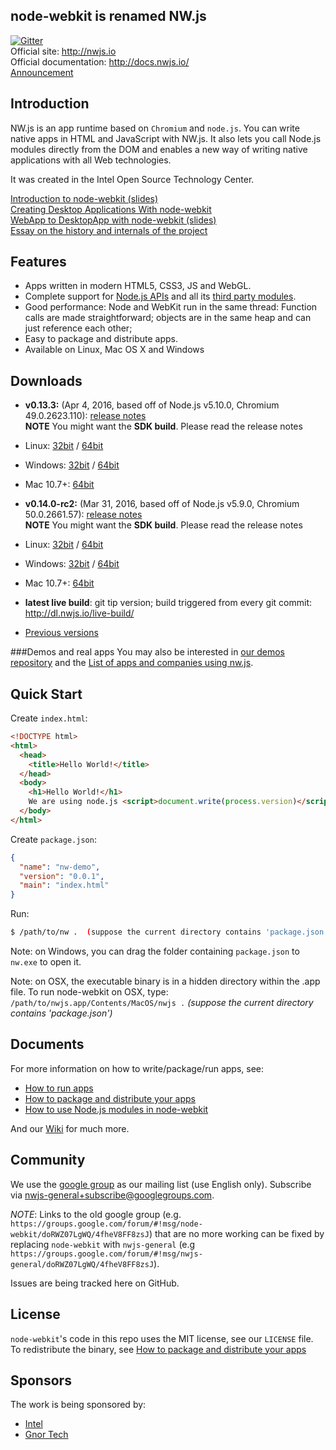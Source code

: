 ## node-webkit is renamed NW.js

[![Gitter](https://badges.gitter.im/Join%20Chat.svg)](https://gitter.im/nwjs/nw.js?utm_source=badge&utm_medium=badge&utm_campaign=pr-badge&utm_content=badge)  
Official site: http://nwjs.io  
Official documentation: http://docs.nwjs.io/  
[Announcement](https://groups.google.com/d/msg/nwjs-general/V1FhvfaFIzQ/720xKVd0jNkJ)  
## Introduction

NW.js is an app runtime based on `Chromium` and `node.js`. You can 
write native apps in HTML and JavaScript with NW.js. It also lets you
call Node.js modules directly from the DOM and enables a new way of writing
native applications with all Web technologies.

It was created in the Intel Open Source Technology Center.

[Introduction to node-webkit (slides)](https://speakerdeck.com/zcbenz/node-webkit-app-runtime-based-on-chromium-and-node-dot-js)   
[Creating Desktop Applications With node-webkit](https://strongloop.com/strongblog/creating-desktop-applications-with-node-webkit/)     
[WebApp to DesktopApp with node-webkit (slides)](http://oldgeeksguide.github.io/presentations/html5devconf2013/wtod.html)  
[Essay on the history and internals of the project](http://yedingding.com/2014/08/01/node-webkit-intro-en.html)

## Features

* Apps written in modern HTML5, CSS3, JS and WebGL.
* Complete support for [Node.js APIs](https://nodejs.org/api/) and all its [third party modules](https://www.npmjs.com/).
* Good performance: Node and WebKit run in the same thread: Function calls are made straightforward; objects are in the same heap and can just reference each other;
* Easy to package and distribute apps.
* Available on Linux, Mac OS X and Windows

## Downloads
* **v0.13.3:** (Apr 4, 2016, based off of Node.js v5.10.0, Chromium 49.0.2623.110): [release notes](http://nwjs.io/blog/v0.13.3/)  
 **NOTE** You might want the **SDK build**. Please read the release notes  
 * Linux: [32bit](http://dl.nwjs.io/v0.13.3/nwjs-v0.13.3-linux-ia32.tar.gz) / [64bit](http://dl.nwjs.io/v0.13.3/nwjs-v0.13.3-linux-x64.tar.gz)
 * Windows: [32bit](http://dl.nwjs.io/v0.13.3/nwjs-v0.13.3-win-ia32.zip) / [64bit](http://dl.nwjs.io/v0.13.3/nwjs-v0.13.3-win-x64.zip)
 * Mac 10.7+: [64bit](http://dl.nwjs.io/v0.13.3/nwjs-v0.13.3-osx-x64.zip)

* **v0.14.0-rc2:** (Mar 31, 2016, based off of Node.js v5.9.0, Chromium 50.0.2661.57): [release notes](http://nwjs.io/blog/v0.14.0-rc2/)  
 **NOTE** You might want the **SDK build**. Please read the release notes  
 * Linux: [32bit](http://dl.nwjs.io/v0.14.0-rc2/nwjs-v0.14.0-rc2-linux-ia32.tar.gz) / [64bit](http://dl.nwjs.io/v0.14.0-rc2/nwjs-v0.14.0-rc2-linux-x64.tar.gz)
 * Windows: [32bit](http://dl.nwjs.io/v0.14.0-rc2/nwjs-v0.14.0-rc2-win-ia32.zip) / [64bit](http://dl.nwjs.io/v0.14.0-rc2/nwjs-v0.14.0-rc2-win-x64.zip)
 * Mac 10.7+: [64bit](http://dl.nwjs.io/v0.14.0-rc2/nwjs-v0.14.0-rc2-osx-x64.zip)

* **latest live build**: git tip version; build triggered from every git commit: http://dl.nwjs.io/live-build/

* [Previous versions](https://github.com/nwjs/nw.js/wiki/Downloads-of-old-versions)

###Demos and real apps
You may also be interested in [our demos repository](https://github.com/zcbenz/nw-sample-apps) and the [List of apps and companies using nw.js](https://github.com/nwjs/nw.js/wiki/List-of-apps-and-companies-using-nw.js).

## Quick Start

Create `index.html`:

```html
<!DOCTYPE html>
<html>
  <head>
    <title>Hello World!</title>
  </head>
  <body>
    <h1>Hello World!</h1>
    We are using node.js <script>document.write(process.version)</script>.
  </body>
</html>
```

Create `package.json`:

```json
{
  "name": "nw-demo",
  "version": "0.0.1",
  "main": "index.html"
}
```

Run:  
```bash
$ /path/to/nw .  (suppose the current directory contains 'package.json')
```

Note: on Windows, you can drag the folder containing `package.json` to `nw.exe` to open it.

Note: on OSX, the executable binary is in a hidden directory within the .app file. To run node-webkit on OSX, type:  
`/path/to/nwjs.app/Contents/MacOS/nwjs .` *(suppose the current directory contains 'package.json')*   

## Documents

For more information on how to write/package/run apps, see:

* [How to run apps](https://github.com/nwjs/nw.js/wiki/How-to-run-apps)
* [How to package and distribute your apps](https://github.com/nwjs/nw.js/wiki/How-to-package-and-distribute-your-apps)
* [How to use Node.js modules in node-webkit](https://github.com/nwjs/nw.js/wiki/Using-Node-modules)

And our [Wiki](https://github.com/nwjs/nw.js/wiki) for much more.

## Community

We use the [google group](https://groups.google.com/d/forum/nwjs-general) as
our mailing list (use English only). Subscribe via [nwjs-general+subscribe@googlegroups.com](mailto:nwjs-general+subscribe@googlegroups.com).

*NOTE*: Links to the old google group (e.g. `https://groups.google.com/forum/#!msg/node-webkit/doRWZ07LgWQ/4fheV8FF8zsJ`) that are no more working can be fixed by replacing `node-webkit` with `nwjs-general` (e.g `https://groups.google.com/forum/#!msg/nwjs-general/doRWZ07LgWQ/4fheV8FF8zsJ`).

Issues are being tracked here on GitHub.

## License

`node-webkit`'s code in this repo uses the MIT license, see our `LICENSE` file. To redistribute the binary, see [How to package and distribute your apps](https://github.com/nwjs/nw.js/wiki/How-to-package-and-distribute-your-apps)

## Sponsors

The work is being sponsored by:  
* [Intel](http://www.intel.com/content/www/us/en/homepage.html)
* [Gnor Tech](http://gnor.net)
